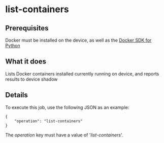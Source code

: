 # list-containers

## Prerequisites

Docker must be installed on the device, as well as the [Docker SDK for Python](https://pypi.org/project/docker/)

## What it does

Lists Docker containers installed currently running on device, and reports results to device shadow

## Details

To execute this job, use the following JSON as an example:
```
{
    "operation": "list-containers"
}
```

The *operation* key must have a value of '*list-containers*'.

